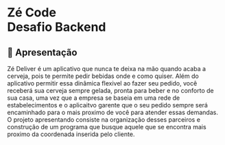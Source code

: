 # Zé Code <br> Desafio Backend
## 🍻 Apresentação
Zé Deliver é um aplicativo que nunca te deixa na mão quando acaba a cerveja, pois te permite pedir bebidas onde e como quiser. 
Além do aplicativo permitir essa dinâmica flexivel ao fazer seu pedido, você receberá sua cerveja sempre gelada, pronta para beber e no conforto de sua casa, uma vez que a empresa se baseia em uma rede de estabelecimentos e o aplicaitvo garente que o seu pedido sempre será encaminhado para o mais proximo de você para atender essas demandas. O projeto apresentando consiste na organização desses parceiros e construção de um programa que busque aquele que se encontra mais proximo da coordenada inserida pelo cliente. 
